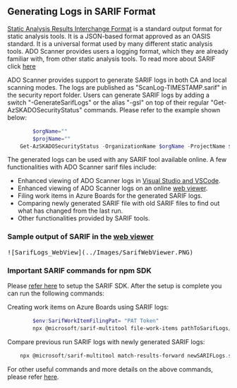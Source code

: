 ## Generating Logs in SARIF Format


[Static Analysis Results Interchange Format](https://sarifweb.azurewebsites.net/) is a standard output format for static analysis tools. It is a JSON-based format approved as an OASIS standard. It is a universal format used by many different static analysis tools. ADO Scanner provides users a logging format, which they are already familiar with, from other static analysis tools. To read more about SARIF click [here](https://github.com/microsoft/sarif-tutorials/tree/main/docs)

 ADO Scanner provides support to generate SARIF logs in both CA and local scanning modes. The logs are published as "ScanLog-TIMESTAMP.sarif" in the security report folder. Users can generate SARIF logs by adding a switch "-GenerateSarifLogs" or the alias "-gsl" on top of their regular "Get-AzSKADOSecurityStatus" commands. Please refer to the example shown below:

```PowerShell
        $orgName=""
        $projName=""
	Get-AzSKADOSecurityStatus -OrganizationName $orgName -ProjectName $projName -GenerateSarifLogs
```

The generated logs can be used with any SARIF tool available online. A few functionalities with ADO Scanner sarif files include:

- Enhanced viewing of ADO Scanner logs in [Visual Studio and VSCode](https://sarifweb.azurewebsites.net/#Viewers).
- Enhanced viewing of ADO Scanner logs on an online [web viewer](https://microsoft.github.io/sarif-web-component/).
- Filing work items in Azure Boards for the generated SARIF logs.
- Comparing newly generated SARIF file with old SARIF files to find out what has changed from the last run.
- Other functionalities provided by SARIF tools.

### Sample output of SARIF in the [web viewer](https://microsoft.github.io/sarif-web-component/)
<kbd>
![SarifLogs_WebView](../Images/SarifWebViewer.PNG)  
</kbd>

###  Important SARIF commands for npm SDK

Please [refer here](https://github.com/microsoft/sarif-sdk) to setup the SARIF SDK. After the setup is complete you can run the following commands:

Creating work items on Azure Boards using SARIF logs: 
```PowerShell
        $env:SarifWorkItemFilingPat= "PAT Token"
        npx @microsoft/sarif-multitool file-work-items pathToSarifLogs/logs.sarif --host-uri https://dev.azure.com/OrgName/ProjName --split PerResult
```

Compare previous run SARIF logs with newly generated SARIF logs:
```PowerShell
    npx @microsoft/sarif-multitool match-results-forward newSARIFLogs.sarif -r oldSarifLogs.sarif -o ComparedLogsOutput.sarif
```

For other useful commands and more details on the above commands, please refer [here](https://github.com/microsoft/sarif-sdk/blob/main/docs/multitool-usage.md).

